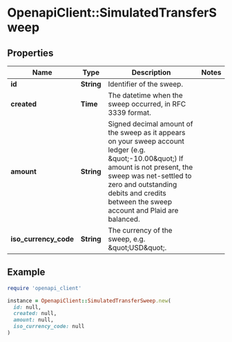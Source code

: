 # OpenapiClient::SimulatedTransferSweep

## Properties

| Name | Type | Description | Notes |
| ---- | ---- | ----------- | ----- |
| **id** | **String** | Identifier of the sweep. |  |
| **created** | **Time** | The datetime when the sweep occurred, in RFC 3339 format. |  |
| **amount** | **String** | Signed decimal amount of the sweep as it appears on your sweep account ledger (e.g. \&quot;-10.00\&quot;)  If amount is not present, the sweep was net-settled to zero and outstanding debits and credits between the sweep account and Plaid are balanced. |  |
| **iso_currency_code** | **String** | The currency of the sweep, e.g. \&quot;USD\&quot;. |  |

## Example

```ruby
require 'openapi_client'

instance = OpenapiClient::SimulatedTransferSweep.new(
  id: null,
  created: null,
  amount: null,
  iso_currency_code: null
)
```

